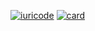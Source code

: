 [![iuricode](https://github-readme-stats.vercel.app/api/top-langs/?username=eduardolc97&hide=html&layout=compact&theme=dark)](https://github.com/iuricode/)
[![card](https://github-readme-stats.vercel.app/api?username=eduardolc97&theme=dark)](https://github.com/iuricode/)
